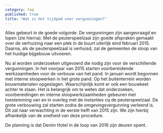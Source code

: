 ```yaml
---
category: faq
published: true
title: "Wat is het tijdpad voor vergunningen?"
---
```


Alles gebeurt in de goede volgorde. De vergunningen zijn aangevraagd en lopen (zie hierna). Met de peuterspeelzaal zijn goede afspraken gemaakt over de verhuizing naar een plek in de buurt uiterlijk eind februari 2015. Daarna, als de peuterspeelzaal is verhuisd, zal de gemeenten de sloop van het huidige bijgebouw uitvoeren.

Nu al worden onderzoeken uitgevoerd die nodig zijn voor de verschillende vergunningen. In het voorjaar van 2015 starten voorbereidende werkzaamheden voor de verbouw van het pand. In januari wordt begonnen met interne sloopwerken in het grote pand. Op het buitenterrein worden bouwmaterialen opgeslagen. Waarschijnlijk komt er ook een bouwkeet achter te staan. Het is belangrijk om te weten dat onderzoeken, voorbereidingen en interne sloopwerkzaamheden gebeuren met toestemming van en in overleg met de instanties cq de peuterspeelzaal. De grote verbouwing zal starten zodra de omgevingsvergunning verleend is. Dit zal naar verwachting in de eerste helft van 2015 zijn. We zijn hierbij afhankelijk van de snelheid van deze procedure.

De planning is dat Denim Hotel in de loop van 2016 zijn deuren opent.
